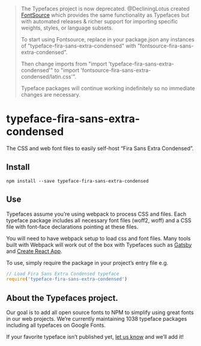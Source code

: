 >The Typefaces project is now deprecated. @DecliningLotus created
[FontSource](https://github.com/fontsource/fontsource) which provides the
same functionality as Typefaces but with automated releases & richer
support for importing specific weights, styles, or language subsets.
>
>To start using Fontsource, replace in your package.json any instances of
"typeface-fira-sans-extra-condensed" with "fontsource-fira-sans-extra-condensed".
>
> Then change imports from "import 'typeface-fira-sans-extra-condensed'" to "import 'fontsource-fira-sans-extra-condensed/latin.css'".
>
>Typeface packages will continue working indefinitely so no immediate
>changes are necessary.

# typeface-fira-sans-extra-condensed

The CSS and web font files to easily self-host “Fira Sans Extra Condensed”.

## Install

`npm install --save typeface-fira-sans-extra-condensed`

## Use

Typefaces assume you’re using webpack to process CSS and files. Each typeface
package includes all necessary font files (woff2, woff) and a CSS file with
font-face declarations pointing at these files.

You will need to have webpack setup to load css and font files. Many tools built
with Webpack will work out of the box with Typefaces such as [Gatsby](https://github.com/gatsbyjs/gatsby)
and [Create React App](https://github.com/facebookincubator/create-react-app).

To use, simply require the package in your project’s entry file e.g.

```javascript
// Load Fira Sans Extra Condensed typeface
require('typeface-fira-sans-extra-condensed')
```

## About the Typefaces project.

Our goal is to add all open source fonts to NPM to simplify using great fonts in
our web projects. We’re currently maintaining 1038 typeface packages
including all typefaces on Google Fonts.

If your favorite typeface isn’t published yet, [let us know](https://github.com/KyleAMathews/typefaces)
and we’ll add it!
